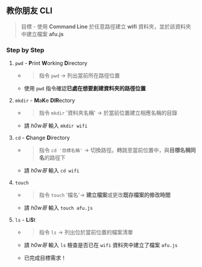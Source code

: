 ## 教你朋友 CLI

>目標 - 使用 **Command Line** 於任意路徑建立 **wifi** 資料夾，並於該資料夾中建立檔案 **afu.js**

### Step by Step

1. `pwd` - **P**rint **W**orking **D**irectory

    - >指令 `pwd` → 列出當前所在路徑位置

    - 使用 `pwd` 指令確認**已處在想要創建資料夾的路徑位置**

2. `mkdir` - **M**a**K**e **DIR**ectory

    - >指令 `mkdir` '資料夾名稱' → 於當前位置建立相應名稱的目錄

    - 請 *h0w哥* 輸入 `mkdir wifi`

3. `cd` - **C**hange **D**irectory

    - >指令 `cd '目標名稱'`  → 切換路徑。轉跳至當前位置中，與**目標名稱同名**的路徑下

    - 請 *h0w哥* 輸入 `cd wifi`

4. `touch`

    - >指令 `touch` '檔名'→ **建立檔案**或更改**既存檔案的修改時間**

    - 請 *h0w哥* 輸入 `touch afu.js`

5. `ls` - **L**i**S**t

    - >指令 `ls` → 列出位於當前位置的檔案清單

    - 請 *h0w哥* 輸入 `ls` 檢查是否已在 `wifi` 資料夾中建立了檔案 `afu.js`

    - 已完成目標需求！